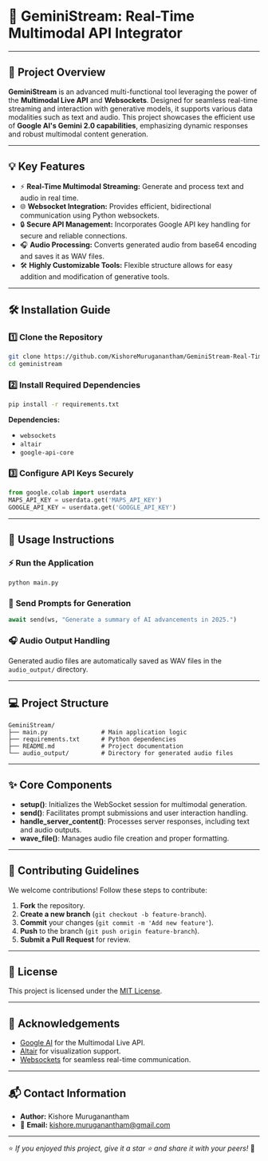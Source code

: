 # 🌟 **GeminiStream: Real-Time Multimodal API Integrator**

---

## 🚀 **Project Overview**
**GeminiStream** is an advanced multi-functional tool leveraging the power of the **Multimodal Live API** and **Websockets**. Designed for seamless real-time streaming and interaction with generative models, it supports various data modalities such as text and audio. This project showcases the efficient use of **Google AI's Gemini 2.0 capabilities**, emphasizing dynamic responses and robust multimodal content generation.

---

## 💡 **Key Features**
- ⚡ **Real-Time Multimodal Streaming:** Generate and process text and audio in real time.
- 🌐 **Websocket Integration:** Provides efficient, bidirectional communication using Python websockets.
- 🔒 **Secure API Management:** Incorporates Google API key handling for secure and reliable connections.
- 🎧 **Audio Processing:** Converts generated audio from base64 encoding and saves it as WAV files.
- 🛠️ **Highly Customizable Tools:** Flexible structure allows for easy addition and modification of generative tools.

---

## 🛠️ **Installation Guide**

### 1️⃣ **Clone the Repository**
```bash
git clone https://github.com/KishoreMuruganantham/GeminiStream-Real-Time-Multimodal-API-Integrator.git
cd geministream
```

### 2️⃣ **Install Required Dependencies**
```bash
pip install -r requirements.txt
```

**Dependencies:**
- `websockets`
- `altair`
- `google-api-core`

### 3️⃣ **Configure API Keys Securely**
```python
from google.colab import userdata
MAPS_API_KEY = userdata.get('MAPS_API_KEY')
GOOGLE_API_KEY = userdata.get('GOOGLE_API_KEY')
```

---

## 🔄 **Usage Instructions**

### ⚡ **Run the Application**
```bash
python main.py
```

### 💬 **Send Prompts for Generation**
```python
await send(ws, "Generate a summary of AI advancements in 2025.")
```

### 🎧 **Audio Output Handling**
Generated audio files are automatically saved as WAV files in the `audio_output/` directory.

---

## 💻 **Project Structure**
```
GeminiStream/
├── main.py               # Main application logic
├── requirements.txt      # Python dependencies
├── README.md             # Project documentation
└── audio_output/         # Directory for generated audio files
```

---

## ✨ **Core Components**
- **setup()**: Initializes the WebSocket session for multimodal generation.
- **send()**: Facilitates prompt submissions and user interaction handling.
- **handle_server_content()**: Processes server responses, including text and audio outputs.
- **wave_file()**: Manages audio file creation and proper formatting.

---

## 🌟 **Contributing Guidelines**
We welcome contributions! Follow these steps to contribute:
1. **Fork** the repository.
2. **Create a new branch** (`git checkout -b feature-branch`).
3. **Commit** your changes (`git commit -m 'Add new feature'`).
4. **Push** to the branch (`git push origin feature-branch`).
5. **Submit a Pull Request** for review.

---

## 📜 **License**
This project is licensed under the [MIT License](LICENSE).

---

## 🤝 **Acknowledgements**
- [Google AI](https://ai.google/) for the Multimodal Live API.
- [Altair](https://altair-viz.github.io/) for visualization support.
- [Websockets](https://websockets.readthedocs.io/) for seamless real-time communication.

---

## 📬 **Contact Information**
- **Author:** Kishore Muruganantham  
- 📧 **Email:** kishore.muruganantham@gmail.com

---

⭐ *If you enjoyed this project, give it a star ⭐ and share it with your peers!* 🌟

